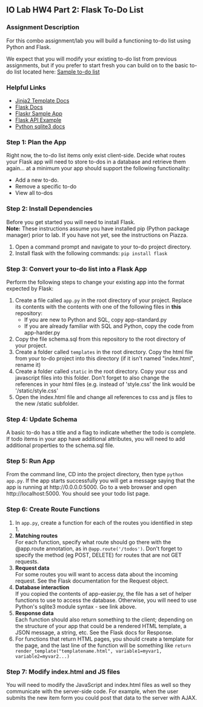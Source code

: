 <h2>IO Lab HW4 Part 2: Flask To-Do List</h2>

<h3>Assignment Description</h3>
<p>For this combo assignment/lab you will build a functioning to-do list using Python and Flask.</p>
<p>We expect that you will modify your existing to-do list from previous assignments, but if you prefer to start fresh you can build on to the basic to-do list located here: <a href="http://github.com/krushton/simple-todo">Sample to-do list</a></p>

<h3>Helpful Links</h3>
<ul>
    <li><a href="http://jinja.pocoo.org/docs/templates/">Jinja2 Template Docs</a></li>
    <li><a href="http://flask.pocoo.org/docs/quickstart/">Flask Docs</a></li>
    <li><a href="http://flask.pocoo.org/docs/tutorial/">Flaskr Sample App</a></li>
    <li><a href="http://github.com/krushton/flask-api-example">Flask API Example</a></li>
    <li><a href="http://docs.python.org/2/library/sqlite3.html">Python sqlite3 docs</a></li>
    
</ul>

<h3>Step 1: Plan the App</h3>
<div>Right now, the to-do list items only exist client-side. Decide what routes your Flask app will need to store to-dos in a database and retrieve them again... at a minimum your app should support the following functionality: 
    <ul>
        <li>Add a new to-do.</li>
        <li>Remove a specific to-do</li>
        <li>View all to-dos</li>
    </ul>
</div>

<h3>Step 2: Install Dependencies</h3>
<p>Before you get started you will need to install Flask.<br>
<b>Note:</b> These instructions assume you have installed pip (Python package manager) prior to lab. If you have not yet, see the instructions on Piazza.</p>
<ol>
    <li>Open a command prompt and navigate to your to-do project directory.</li>
    <li>Install flask with the following commands: <code>pip install flask</code></li>
</ol>

<h3>Step 3: Convert your to-do list into a Flask App</h3>
<p>Perform the following steps to change your existing app into the format expected by Flask:</p>
<ol>
    <li>Create a file called <code>app.py</code> in the root directory of your project. Replace its contents with the contents with one of the following files in <b>this</b> repository:
        <ul>
            <li>If you are new to Python and SQL, copy app-standard.py</li>
            <li>If you are already familiar with SQL and Python, copy the code from app-harder.py</li>
        </ul>
    </li>
    <li>Copy the file schema.sql from this repository to the root directory of your project.</li>
    <li>Create a folder called <code>templates</code> in the root directory. Copy the html file from your to-do project into this directory (if it isn't named "index.html", rename it)</li>
    <li>Create a folder called <code>static</code> in the root directory. Copy your css and javascript files into this folder. Don't forget to also change the references in your html files (e.g. instead of 'style.css' the link would be '/static/style.css'</li>
    <li>Open the index.html file and change all references to css and js files to the new /static subfolder.</li>
</ol>

<h3>Step 4: Update Schema</h3>
<p>A basic to-do has a title and a flag to indicate whether the todo is complete. If todo items in your app have additional attributes, you will need to add additional properties to the schema.sql file.</p>


<h3>Step 5: Run App</h3>
<p>From the command line, CD into the project directory, then type <code>python app.py</code>. If the app starts successfully you will get a message saying that the app is running at http://0.0.0.0:5000. Go to a web browser and open http://localhost:5000. You should see your todo list page.</p>


<h3>Step 6: Create Route Functions</h3>
<ol>
    <li>In <code>app.py</code>, create a function for each of the routes you identified in step 1.</li>
    <li><b>Matching routes</b><br>For each function, specify what route should go there with the @app.route annotation, as in <code>@app.route('/todos')</code>. Don't forget to specify the method (eg POST, DELETE) for routes that are not GET requests.</li>
    <li><b>Request data</b><br>For some routes you will  want to access data about the incoming request. See the Flask documentation for the Request object.</li>
    <li><b>Database interaction</b><br>If you copied the contents of app-easier.py, the file has a set of helper functions to use to access the database. Otherwise, you will need to use Python's sqlite3 module syntax - see link above.</li>
    <li><b>Response data</b><br>Each function should also return something to the client; depending on the structure of your app that could be a rendered HTML template, a JSON message, a string, etc. See the Flask docs for Response.</li>
    <li>For functions that return HTML pages, you should create a template for the page, and the last line of the function will be something like <code>return render_template("templatename.html", variable1=myvar1, variable2=myvar2...)</code></li>
</ol>

<h3>Step 7: Modify index.html and JS files</h3>
<p>You will need to modify the JavaScript and index.html files as well so they communicate with the server-side code. For example, when the user submits the new item form you could post that data to the server with AJAX.</p>


